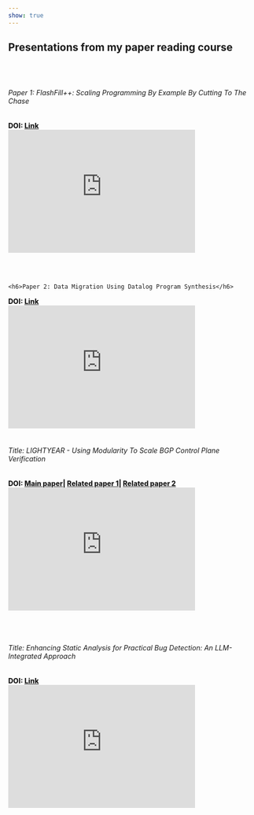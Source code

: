 ```yaml
---
show: true
---
```

<div>
<h2>Presentations from my paper reading course</h2>
<br><br>

  <h6>Paper 1: FlashFill++: Scaling Programming By Example By Cutting To The Chase</h6>
  <div style="font-weight: 800">DOI:  <a href = "https://doi.org/10.1145/3571226">Link</a></div>

  <iframe src="https://docs.google.com/presentation/d/e/2PACX-1vRqu24oEsH2oW5gTglNa-Q-hrffqNRg2AkXHt5V8NQdJWL7A57XVIr54T0EXntLne15zxpideqSYZuY/embed" frameborder="0" width="380" height="250" allowfullscreen="true" mozallowfullscreen="true" webkitallowfullscreen="true"></iframe>

<br><br>

    <h6>Paper 2: Data Migration Using Datalog Program Synthesis</h6>
  <div style="font-weight: 800">DOI:  <a href = "https://doi.org/10.14778/3384345.3384350">Link</a></div>
  <iframe src="https://docs.google.com/presentation/d/e/2PACX-1vSsI1wsU90MZDZMvjAfV2GGNW76lBO2Pq-tgFNQOhY6_yB9XEDcrovMUNiU6T5XAv8YePRC7OGioTl3/embed" frameborder="0" width="380" height="250" allowfullscreen="true" mozallowfullscreen="true" webkitallowfullscreen="true"></iframe>
<br><br>

  <h6>Title: LIGHTYEAR - Using Modularity To Scale BGP Control Plane Verification</h6>
  <div style="font-weight: 800">DOI:  
  <a href = "https://doi.org/10.1145/3603269.3604842">Main paper</a>|
  <a href = "https://doi.org/10.1145/3098822.3098834">Related paper 1</a>|
  <a href = "https://doi.org/10.1109/INFOCOM52122.2024.10621215">Related paper 2</a>
  </div>
  <iframe src="https://docs.google.com/presentation/d/e/2PACX-1vSfLqeQg6yqLDOtEMkjh-DosI0KWxncU-1MLXCqk0evWN1Jy5nwTYphzSG86PeehATI6KRFYlC80QwG/embed?start=false&loop=false&delayms=3000" frameborder="0" width="380" height="250" allowfullscreen="true" mozallowfullscreen="true" webkitallowfullscreen="true"></iframe>

<br><br>

  <h6>Title: Enhancing Static Analysis for Practical Bug Detection: An LLM-Integrated Approach</h6>
  <div style="font-weight: 800">DOI:  <a href = "https://doi.org/10.5281/zenodo.10780591">Link</a></div>
  
<iframe src="https://docs.google.com/presentation/d/e/2PACX-1vR4FW8uq_Zj8Htd-6QCur5fhlhlwnfu4PNheDl3NrOg4oz6sG39XES0D4uu6RG9cdGHVqTuOpWDdTm2/embed?start=false&loop=false&delayms=3000" frameborder="0" width="380" height="250" allowfullscreen="true" mozallowfullscreen="true" webkitallowfullscreen="true"></iframe>


</div>